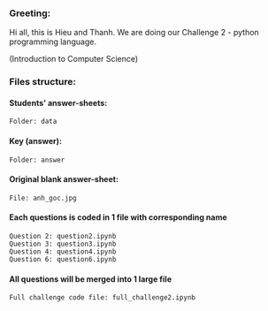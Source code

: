 ### Greeting:
Hi all, this is Hieu and Thanh. We are doing our Challenge 2 - python programming language.

(Introduction to Computer Science)

### Files structure:
#### Students' answer-sheets:
    Folder: data
#### Key (answer):
    Folder: answer
#### Original blank answer-sheet:
    File: anh_goc.jpg
#### Each questions is coded in 1 file with corresponding name
    Question 2: question2.ipynb
    Question 3: question3.ipynb
    Question 4: question4.ipynb
    Question 6: question6.ipynb

#### All questions will be merged into 1 large file
    Full challenge code file: full_challenge2.ipynb
